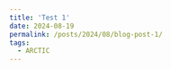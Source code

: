 ```yaml
---
title: 'Test 1'
date: 2024-08-19
permalink: /posts/2024/08/blog-post-1/
tags:
  - ARCTIC
---
```







